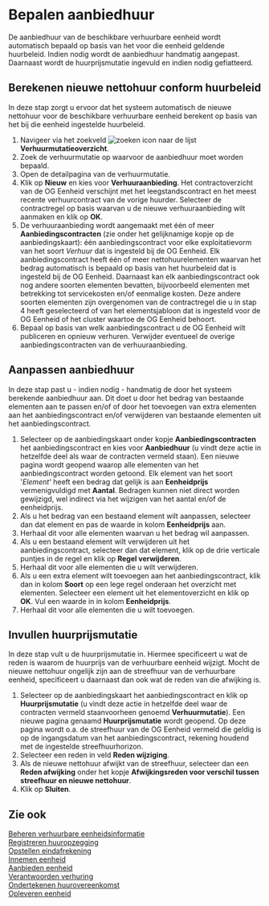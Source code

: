 # Bepalen aanbiedhuur

De aanbiedhuur van de beschikbare verhuurbare eenheid wordt automatisch bepaald op basis van het voor die eenheid geldende huurbeleid. Indien nodig wordt de aanbiedhuur handmatig aangepast. Daarnaast wordt de huurprijsmutatie ingevuld en indien nodig gefiatteerd.

## Berekenen nieuwe nettohuur conform huurbeleid

In deze stap zorgt u ervoor dat het systeem automatisch de nieuwe nettohuur voor de beschikbare verhuurbare eenheid berekent op basis van het bij die eenheid ingestelde huurbeleid.

1. Navigeer via het zoekveld ![zoeken icon](/assets/images/zoeken.png "zoeken icon") naar de lijst **Verhuurmutatieoverzicht**.
2. Zoek de verhuurmutatie op waarvoor de aanbiedhuur moet worden bepaald.
3. Open de detailpagina van de verhuurmutatie.
4. Klik op **Nieuw** en kies voor **Verhuuraanbieding**. Het contractoverzicht van de OG Eenheid verschijnt met het leegstandscontract en het meest recente verhuurcontract van de vorige huurder. Selecteer de contractregel op basis waarvan  u de nieuwe verhuuraanbieding wilt aanmaken en klik op **OK**.
5. De verhuuraanbieding wordt aangemaakt met één of meer **Aanbiedingscontracten** (zie onder het gelijknamige kopje op de aanbiedingskaart): één aanbiedingscontract voor elke exploitatievorm van het soort *Verhuur* dat is ingesteld bij de OG Eenheid. Elk aanbiedingscontract heeft één of meer nettohuurelementen waarvan het bedrag automatisch is bepaald op basis van het huurbeleid dat is ingesteld bij de OG Eenheid. Daarnaast kan elk aanbiedingscontract ook nog andere soorten elementen bevatten, bijvoorbeeld elementen met betrekking tot servicekosten en/of eenmalige kosten. Deze andere soorten elementen zijn overgenomen van de contractregel die u in stap 4 heeft geselecteerd of van het elementsjabloon dat is ingesteld voor de OG Eenheid of het cluster waartoe de OG Eenheid behoort.  
6. Bepaal op basis van welk aanbiedingscontract u de OG Eenheid wilt publiceren en opnieuw verhuren. Verwijder eventueel de overige aanbiedingscontracten van de verhuuraanbieding.

## Aanpassen aanbiedhuur

In deze stap past u - indien nodig - handmatig de door het systeem berekende aanbiedhuur aan. Dit doet u door het bedrag van bestaande elementen aan te passen en/of of door het toevoegen van extra elementen aan het aanbiedingscontract en/of verwijderen van bestaande elementen uit het aanbiedingscontract.

1. Selecteer op de aanbiedingskaart onder kopje **Aanbiedingscontracten** het aanbiedingscontract en kies voor **Aanbiedhuur** (u vindt deze actie in hetzelfde deel als waar de contracten vermeld staan). Een nieuwe pagina wordt geopend waarop alle elementen van het aanbiedingscontract worden getoond. Elk element van het soort '*Element'* heeft een bedrag dat gelijk is aan **Eenheidprijs** vermenigvuldigd met **Aantal**. Bedragen kunnen niet direct worden gewijzigd, wel indirect via het wijzigen van het aantal en/of de eenheidprijs.
2. Als u het bedrag van een bestaand element wilt aanpassen, selecteer dan dat element en pas de waarde in kolom **Eenheidprijs** aan.
3. Herhaal dit voor alle elementen waarvan u het bedrag wil aanpassen.
4. Als u een bestaand element wilt verwijderen uit het aanbiedingscontract, selecteer dan dat element, klik op de drie verticale puntjes in de regel en klik op **Regel verwijderen**.
5. Herhaal  dit voor alle elementen die u wilt verwijderen.
6. Als u een extra element wilt toevoegen aan het aanbiedingscontract, klik dan in kolom **Soort** op een lege regel onderaan het overzicht met elementen. Selecteer een element uit het elementoverzicht en klik op **OK**. Vul een waarde in in kolom **Eenheidprijs**.
7. Herhaal dit voor alle elementen die u wilt toevoegen.

## Invullen huurprijsmutatie

In deze stap vult u de huurprijsmutatie in. Hiermee specificeert u wat de reden is waarom de huurprijs van de verhuurbare eenheid wijzigt. Mocht de nieuwe nettohuur ongelijk zijn aan de streefhuur van de verhuurbare eenheid, specificeert u daarnaast dan ook wat de reden van die afwijking is.

1. Selecteer op de aanbiedingskaart het aanbiedingscontract en klik op **Huurprijsmutatie** (u vindt deze actie in hetzelfde deel waar de contracten vermeld staanvoorheen genoemd **Verhuurmutatie**). Een nieuwe pagina genaamd **Huurprijsmutatie** wordt geopend. Op deze pagina wordt o.a. de streefhuur van de OG Eenheid vermeld die geldig is op de ingangsdatum van het aanbiedingscontract, rekening houdend met de ingestelde streefhuurhorizon.
2. Selecteer een reden in veld **Reden wijziging**.
3. Als de nieuwe nettohuur afwijkt van de streefhuur, selecteer dan  een **Reden afwijking** onder het kopje **Afwijkingsreden voor verschil tussen streefhuur en nieuwe nettohuur**.
4. Klik op **Sluiten**.

## Zie ook

[Beheren verhuurbare eenheidsinformatie](beheren-verhuurbare-eenheidsinformatie/)  
[Registreren huuropzegging](registreren-huuropzegging/)  
[Opstellen eindafrekening](opstellen-eindafrekening/)  
[Innemen eenheid](innemen-eenheid/)  
[Aanbieden eenheid](aanbieden-eenheid/)  
[Verantwoorden verhuring](verantwoorden-verhuring/)  
[Ondertekenen huurovereenkomst](ondertekenen-huurovereenkomst/)  
[Opleveren eenheid](opleveren-eenheid/)
